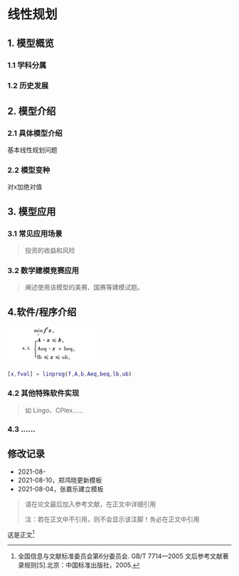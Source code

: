 
# 线性规划   
        
## 1. 模型概览

### 1.1 学科分属
### 1.2 历史发展
## 2. 模型介绍

### 2.1  具体模型介绍
基本线性规划问题





### 2.2  模型变种
对x加绝对值


## 3. 模型应用

### 3.1 常见应用场景

> 投资的收益和风险

### 3.2 数学建模竞赛应用

> 阐述使用该模型的美赛、国赛等建模试题。


## 4.软件/程序介绍
<img src="https://github.com/EricDinging/5.1Math-Modeling/blob/32c55a78c649b4798537e9d959969bebbc07b0eb/Models-codes/1%E8%BF%90%E7%AD%B9%E5%AD%A6/1%E8%A7%84%E5%88%92%E8%AE%BA/%E7%BA%BF%E6%80%A7%E8%A7%84%E5%88%92/linear.png" width="200px" /> 


```MATLAB
[x,fval] = linprog(f,A,b,Aeq,beq,lb,ub)
```

### 4.2 其他特殊软件实现

> 如 Lingo、CPlex……

### 4.3 ……

## 修改记录

- 2021-08-
- 2021-08-10，郑鸿晓更新模板
- 2021-08-04，张嘉乐建立模板

> 请在论文最后加入参考文献，在正文中详细引用
> 
> 注：若在正文中不引用，则不会显示该注脚！务必在正文中引用

这是正文[^1]

[^1]: 全国信息与文献标准委员会第6分委员会. GB/T 7714—2005 文后参考文献著录规则[S].北京：中国标准出版社，2005.